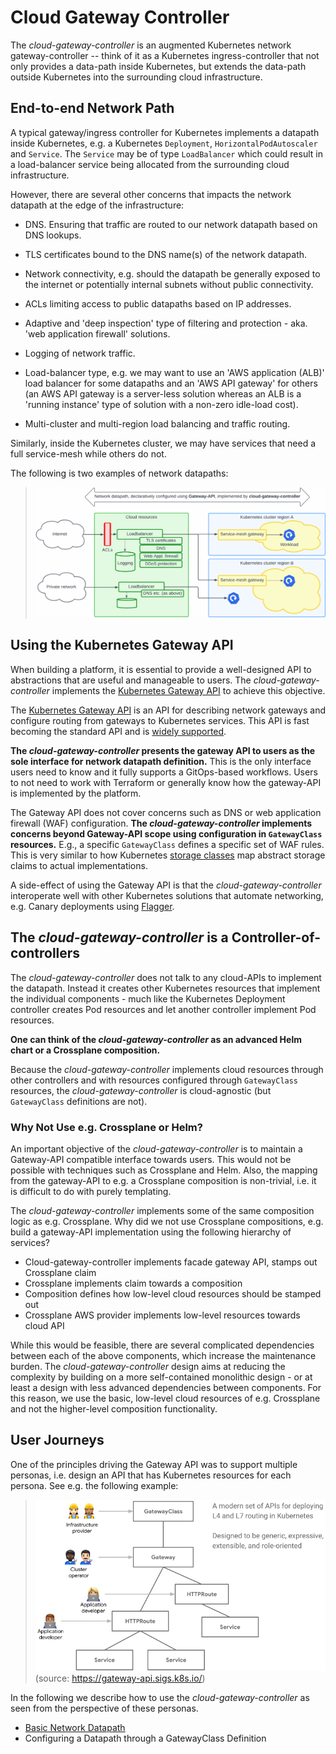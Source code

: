 # Cloud Gateway Controller

The *cloud-gateway-controller* is an augmented Kubernetes network
gateway-controller -- think of it as a Kubernetes ingress-controller
that not only provides a data-path inside Kubernetes, but extends the
data-path outside Kubernetes into the surrounding cloud
infrastructure.

## End-to-end Network Path

A typical gateway/ingress controller for Kubernetes implements a
datapath inside Kubernetes, e.g. a Kubernetes `Deployment`,
`HorizontalPodAutoscaler` and `Service`. The `Service` may be of type
`LoadBalancer` which could result in a load-balancer service being
allocated from the surrounding cloud infrastructure.

However, there are several other concerns that impacts the network
datapath at the edge of the infrastructure:

- DNS. Ensuring that traffic are routed to our network datapath based
  on DNS lookups.

- TLS certificates bound to the DNS name(s) of the network datapath.

- Network connectivity, e.g. should the datapath be generally exposed
  to the internet or potentially internal subnets without public
  connectivity.

- ACLs limiting access to public datapaths based on IP addresses.

- Adaptive and 'deep inspection' type of filtering and protection -
  aka. 'web application firewall' solutions.

- Logging of network traffic.

- Load-balancer type, e.g. we may want to use an 'AWS application
  (ALB)' load balancer for some datapaths and an 'AWS API gateway' for
  others (an AWS API gateway is a server-less solution whereas an ALB
  is a 'running instance' type of solution with a non-zero idle-load
  cost).

- Multi-cluster and multi-region load balancing and traffic routing.

Similarly, inside the Kubernetes cluster, we may have services that
need a full service-mesh while others do not.

The following is two examples of network datapaths:

> ![Example network datapath](doc/images/example-network-datapath.png)

## Using the Kubernetes Gateway API

When building a platform, it is essential to provide a well-designed
API to abstractions that are useful and manageable to users. The
*cloud-gateway-controller* implements the [Kubernetes Gateway
API](https://gateway-api.sigs.k8s.io/) to achieve this objective.

The [Kubernetes Gateway API](https://gateway-api.sigs.k8s.io/) is an
API for describing network gateways and configure routing from
gateways to Kubernetes services. This API is fast becoming the
standard API and is [widely
supported](https://gateway-api.sigs.k8s.io/implementations/).

**The *cloud-gateway-controller* presents the gateway API to users as
the sole interface for network datapath definition.** This is the only
interface users need to know and it fully supports a GitOps-based
workflows. Users to not need to work with Terraform or generally know
how the gateway-API is implemented by the platform.

The Gateway API does not cover concerns such as DNS or web application
firewall (WAF) configuration. **The *cloud-gateway-controller*
implements concerns beyond Gateway-API scope using configuration in
`GatewayClass` resources.** E.g., a specific `GatewayClass` defines a
specific set of WAF rules.  This is very similar to how Kubernetes
[storage
classes](https://kubernetes.io/docs/concepts/storage/storage-classes)
map abstract storage claims to actual implementations.

A side-effect of using the Gateway API is that the
*cloud-gateway-controller* interoperate well with other Kubernetes
solutions that automate networking, e.g. Canary deployments using
[Flagger](https://flagger.app).

## The *cloud-gateway-controller* is a Controller-of-controllers

The *cloud-gateway-controller* does not talk to any cloud-APIs to
implement the datapath. Instead it creates other Kubernetes resources
that implement the individual components - much like the Kubernetes
Deployment controller creates Pod resources and let another
controller implement Pod resources.

**One can think of the *cloud-gateway-controller* as an advanced Helm
chart or a Crossplane composition.**

Because the *cloud-gateway-controller* implements cloud resources
through other controllers and with resources configured through
`GatewayClass` resources, the *cloud-gateway-controller* is
cloud-agnostic (but `GatewayClass` definitions are not).

### Why Not Use e.g. Crossplane or Helm?

An important objective of the *cloud-gateway-controller* is to maintain
a Gateway-API compatible interface towards users. This would not be
possible with techniques such as Crossplane and Helm.  Also, the
mapping from the gateway-API to e.g. a Crossplane composition is
non-trivial, i.e. it is difficult to do with purely templating.

The *cloud-gateway-controller* implements some of the same composition
logic as e.g. Crossplane. Why did we not use Crossplane compositions,
e.g. build a gateway-API implementation using the following hierarchy
of services?

- Cloud-gateway-controller implements facade gateway API, stamps out Crossplane claim
- Crossplane implements claim towards a composition
- Composition defines how low-level cloud resources should be stamped out
- Crossplane AWS provider implements low-level resources towards cloud API

While this would be feasible, there are several complicated
dependencies between each of the above components, which increase the
maintenance burden. The *cloud-gateway-controller* design aims at
reducing the complexity by building on a more self-contained
monolithic design - or at least a design with less advanced
dependencies between components. For this reason, we use the basic,
low-level cloud resources of e.g. Crossplane and not the higher-level
composition functionality.

## User Journeys

One of the principles driving the Gateway API was to support multiple
personas, i.e. design an API that has Kubernetes resources for each
persona. See e.g. the following example:

> ![Gateway-API personas](doc/images/gateway-api-personas.png)
(source: https://gateway-api.sigs.k8s.io/)

In the following we describe how to use the *cloud-gateway-controller*
as seen from the perspective of these personas.

- [Basic Network Datapath](doc/basic-datapath.md)
- Configuring a Datapath through a GatewayClass Definition
